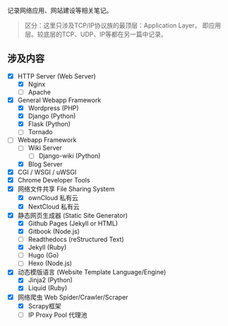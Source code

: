 记录网络应用、网站建设等相关笔记。

> 区分：这里只涉及TCP/IP协议族的最顶层：Application Layer， 即应用层。较底层的TCP、UDP、IP等都在另一篇中记录。

## 涉及内容
- [x] HTTP Server (Web Server)
    - [x] Nginx
    - [ ] Apache
- [x] General Webapp Framework
    - [x] Wordpress (PHP)
    - [x] Django (Python)
    - [x] Flask (Python)
    - [ ] Tornado
- [ ] Webapp Framework
    - [ ] Wiki Server
        - [ ] Django-wiki (Python)
    - [x] Blog Server
- [x] CGI / WSGI / uWSGI
- [x] Chrome Developer Tools
- [x] 网络文件共享 File Sharing System
    - [x] ownCloud 私有云
    - [x] NextCloud 私有云
- [x] 静态网页生成器 (Static Site Generator)
    - [x] Github Pages (Jekyll or HTML)
    - [x] Gitbook (Node.js)
    - [ ] Readthedocs (reStructured Text)
    - [x] Jekyll (Ruby)
    - [ ] Hugo (Go)
    - [ ] Hexo (Node.js)
- [x] 动态模版语言 (Website Template Language/Engine)
    - [x] Jinja2 (Python)
    - [x] Liquid (Ruby)
- [x] 网络爬虫 Web Spider/Crawler/Scraper
    - [x] Scrapy框架
    - [ ] IP Proxy Pool 代理池

